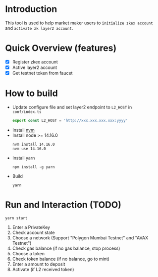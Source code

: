 # Introduction

This tool is used to help market maker users to `initialize zkex account` and `activate zk layer2 account`.

# Quick Overview (features)

- [x] Register zkex account
- [x] Active layer2 account
- [x] Get testnet token from faucet

# How to build
  * Update configure file and set layer2 endpoint to `L2_HOST` in `conf/index.ts`
    ```javascript
    export const L2_HOST = 'http://xxx.xxx.xxx.xxx:yyyy'
    ```
  * Install [nvm](https://github.com/nvm-sh/nvm)
  * Install node >= 14.16.0
    ```shell
    nvm install 14.16.0
    nvm use 14.16.0
    ```
  * Install yarn
    ```shell
    npm install -g yarn
    ```
  * Build
    ```shell
    yarn 
    ```

# Run and Interaction (TODO)
  ```shell
  yarn start
  ```

  1. Enter a PrivateKey
  2. Check account state
  3. Choose a network (Support "Polygon Mumbai Testnet" and "AVAX Testnet")
  4. Check gas balance (if no gas balance, stop process)
  5. Choose a token
  6. Check token balance (if no balance, go to mint)
  7. Enter a amount to deposit
  8. Activate (if L2 received token)
